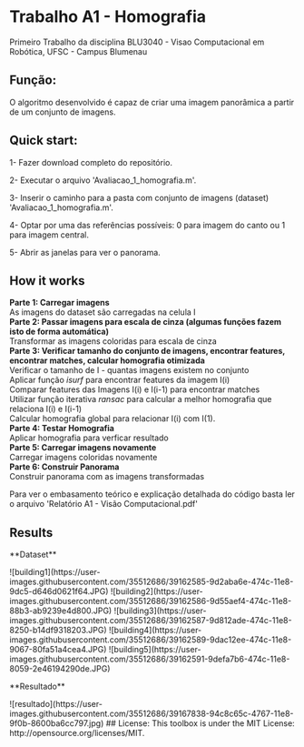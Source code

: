 # Trabalho A1 - Homografia

Primeiro Trabalho da disciplina BLU3040 - Visao Computacional em Robótica, UFSC - Campus Blumenau

## Função:
O algoritmo desenvolvido é capaz de criar uma imagem panorâmica a partir de um conjunto de imagens.  

## Quick start:
<p>1- Fazer download completo do repositório.<p>
<p>2- Executar o arquivo 'Avaliacao_1_homografia.m'.<p>
<p>3- Inserir o caminho para a pasta com conjunto de imagens (dataset) 'Avaliacao_1_homografia.m'.<p>
<p>4- Optar por uma das referências possíveis: 0 para imagem do canto ou 1 para imagem central.<p>
<p>5- Abrir as janelas para ver o panorama.<p>

## How it works
**Parte 1: Carregar imagens**  
As imagens do dataset são carregadas na celula I  
**Parte 2: Passar imagens para escala de cinza (algumas funções fazem isto de forma automática)**  
 Transformar as imagens coloridas para escala de cinza  
**Parte 3: Verificar tamanho do conjunto de imagens, encontrar features, encontrar matches, calcular homografia otimizada**  
 Verificar o tamanho de I - quantas imagens existem no conjunto  
 Aplicar função _isurf_ para encontrar features da imagem I(i)  
 Comparar features das Imagens I(i) e I(i-1) para encontrar matches  
 Utilizar função iterativa _ransac_ para calcular a melhor homografia que relaciona I(i) e I(i-1)   
 Calcular homografia global para relacionar I(i) com I(1).  
**Parte 4: Testar Homografia**  
 Aplicar homografia para verficar resultado  
**Parte 5: Carregar imagens novamente**  
 Carregar imagens coloridas novamente  
**Parte 6: Construir Panorama**  
 Construir panorama com as imagens transformadas  


Para ver o embasamento teórico e explicação detalhada do código basta ler o arquivo 'Relatório A1 - Visão Computacional.pdf'

## Results
<p>**Dataset**<p>  ![building1](https://user-images.githubusercontent.com/35512686/39162585-9d2aba6e-474c-11e8-9dc5-d646d0621f64.JPG)   ![building2](https://user-images.githubusercontent.com/35512686/39162586-9d55aef4-474c-11e8-88b3-ab9239e4d800.JPG)
![building3](https://user-images.githubusercontent.com/35512686/39162587-9d812ade-474c-11e8-8250-b14df9318203.JPG)
![building4](https://user-images.githubusercontent.com/35512686/39162589-9dac12ee-474c-11e8-9067-80fa51a4cea4.JPG)
![building5](https://user-images.githubusercontent.com/35512686/39162591-9defa7b6-474c-11e8-8059-2e46194290de.JPG)  <p>**Resultado**<p>  ![resultado](https://user-images.githubusercontent.com/35512686/39167838-94c8c65c-4767-11e8-9f0b-8600ba6cc797.jpg)  
## License:
This toolbox is under the MIT License: http://opensource.org/licenses/MIT.
